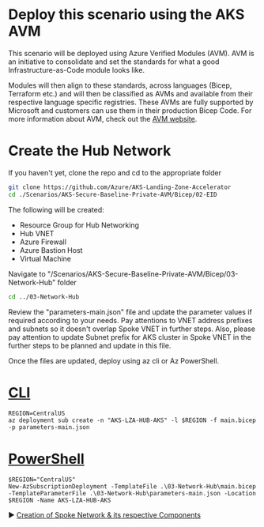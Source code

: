 # Deploy this scenario using the AKS AVM
This scenario will be deployed using Azure Verified Modules (AVM). AVM is an initiative to consolidate and set the standards for what a good Infrastructure-as-Code module looks like.

Modules will then align to these standards, across languages (Bicep, Terraform etc.) and will then be classified as AVMs and available from their respective language specific registries. These AVMs are fully supported by Microsoft and customers can use them in their production Bicep Code. For more information about AVM, check out the [AVM website](https://azure.github.io/Azure-Verified-Modules/).

# Create the Hub Network

If you haven't yet, clone the repo and cd to the appropriate folder

```bash
git clone https://github.com/Azure/AKS-Landing-Zone-Accelerator
cd ./Scenarios/AKS-Secure-Baseline-Private-AVM/Bicep/02-EID
```

The following will be created:

* Resource Group for Hub Networking
* Hub VNET
* Azure Firewall
* Azure Bastion Host
* Virtual Machine

Navigate to "/Scenarios/AKS-Secure-Baseline-Private-AVM/Bicep/03-Network-Hub" folder

```bash
cd ../03-Network-Hub
```

Review the "parameters-main.json" file and update the parameter values if required according to your needs. Pay attentions to VNET address prefixes and subnets so it doesn't overlap Spoke VNET in further steps. Also, please pay attention to update Subnet prefix for AKS cluster in Spoke VNET in the further steps to be planned and update in this file.

Once the files are updated, deploy using az cli or Az PowerShell.

# [CLI](#tab/CLI)

```azurecli
REGION=CentralUS
az deployment sub create -n "AKS-LZA-HUB-AKS" -l $REGION -f main.bicep -p parameters-main.json
```

# [PowerShell](#tab/PowerShell)

```azurepowershell
$REGION="CentralUS"
New-AzSubscriptionDeployment -TemplateFile .\03-Network-Hub\main.bicep -TemplateParameterFile .\03-Network-Hub\parameters-main.json -Location $REGION -Name AKS-LZA-HUB-AKS
```

:arrow_forward: [Creation of Spoke Network & its respective Components](./04-network-lz.md)
